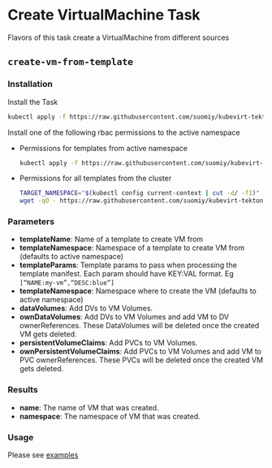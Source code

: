 # Create VirtualMachine Task

Flavors of this task create a VirtualMachine from different sources

## `create-vm-from-template`

### Installation

Install the Task

```bash
kubectl apply -f https://raw.githubusercontent.com/suomiy/kubevirt-tekton-tasks/master/tasks/create-vm/manifests/create-vm-from-template.yaml
```

Install one of the following rbac permissions to the active namespace
  - Permissions for templates from active namespace
    ```bash
    kubectl apply -f https://raw.githubusercontent.com/suomiy/kubevirt-tekton-tasks/master/tasks/create-vm/manifests/create-vm-namespace-rbac.yaml
    ```
  - Permissions for all templates from the cluster
    ```bash
    TARGET_NAMESPACE="$(kubectl config current-context | cut -d/ -f1)"
    wget -qO - https://raw.githubusercontent.com/suomiy/kubevirt-tekton-tasks/master/tasks/create-vm/manifests/create-vm-cluster-rbac.yaml | sed "s/TARGET_NAMESPACE/$TARGET_NAMESPACE/" | kubectl apply -f -
    ```

### Parameters

- **templateName**: Name of a template to create VM from
- **templateNamespace**: Namespace of a template to create VM from (defaults to active namespace)
- **templateParams**: Template params to pass when processing the template manifest. Each param should have KEY:VAL format. Eg `[“NAME:my-vm”,“DESC:blue”]`
- **templateNamespace**: Namespace where to create the VM (defaults to active namespace)
- **dataVolumes**: Add DVs to VM Volumes.
- **ownDataVolumes**: Add DVs to VM Volumes and add VM to DV ownerReferences. These DataVolumes will be deleted once the created VM gets deleted.
- **persistentVolumeClaims**: Add PVCs to VM Volumes.
- **ownPersistentVolumeClaims**: Add PVCs to VM Volumes and add VM to PVC ownerReferences. These PVCs will be deleted once the created VM gets deleted.

### Results

- **name**: The name of VM that was created.
- **namespace**: The namespace of VM that was created.

### Usage

Please see [examples](examples)
